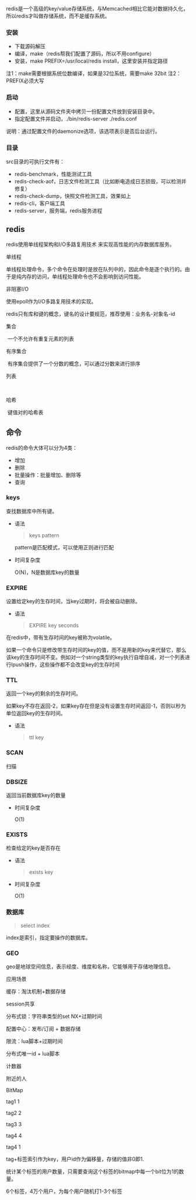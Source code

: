 redis是一个高级的key/value存储系统，与Memcached相比它能对数据持久化，所以redis才叫做存储系统，而不是缓存系统。



### 安装
- 下载源码解压
- 编译，make（redis帮我们配置了源码，所以不用configure）
- 安装，make PREFIX=/usr/local/redis install，这里安装并指定路径

注1：make需要根据系统位数编译，如果是32位系统，需要make 32bit
注2：PREFIX必须大写



### 启动
- 配置，这里从源码文件夹中拷贝一份配置文件放到安装目录中。
- 指定配置文件并启动，./bin/redis-server ./redis.conf

说明：通过配置文件的daemonize选项，该选项表示是否后台运行。



### 目录

src目录的可执行文件有：

- redis-benchmark，性能测试工具
- redis-check-aof，日志文件检测工具（比如断电造成日志损毁，可以检测并修复）
- redis-check-dump，快照文件检测工具，效果如上
- redis-cli，客户端工具
- redis-server，服务端，redis服务进程









## redis

redis使用单线程架构和I/O多路复用技术 来实现高性能的内存数据库服务。



单线程

单线程处理命令，多个命令在处理时是放在队列中的，因此命令是逐个执行的。由于是纯内存的访问，单线程处理命令也不会影响到访问性能。



非阻塞I/O

使用epoll作为I/O多路复用技术的实现。



redis只有库和键的概念，键名的设计要规范，推荐使用：业务名-对象名-id











集合

​	一个不允许有重复元素的列表



有序集合

​	有序集合提供了一个分数的概念，可以通过分数来进行排序

列表

​	

哈希

​	键值对的哈希表



## 命令

redis的命令大体可以分为4类：

- 增加
- 删除
- 批量操作：批量增加、删除等
- 查询

### keys

查找数据库中所有键。

- 语法

  > keys pattern

  pattern是匹配模式，可以使用正则进行匹配

- 时间复杂度

  O(N)，N是数据库key的数量



### EXPIRE

设置给定key的生存时间，当key过期时，将会被自动删除。

- 语法

  > EXPIRE key seconds

在redis中，带有生存时间的key被称为volatile。

如果一个命令只是修改带生存时间的key的值，而不是用新的key来代替它，那么该key的生存时间不变。例如对一个string类型的key执行自增自减，对一个列表进行lpush操作，这些操作都不会改变key的生存时间



### TTL

返回一个key的剩余的生存时间。

如果key不存在返回-2，如果key存在但是没有设置生存时间返回-1，否则以秒为单位返回key的生存时间。

- 语法

  > ttl key



### SCAN

扫描





### DBSIZE

返回当前数据库key的数量

- 时间复杂度

  O(1)



### EXISTS

检查给定的key是否存在

- 语法

  > exists key

- 时间复杂度

  O(1)









### 数据库

> select index

index是索引，指定要操作的数据库。









### GEO

geo是地球空间信息，表示经度、维度和名称，它能够用于存储地理信息。





应用场景

缓存：淘汰机制+数据存储

session共享

分布式锁：字符串类型的set NX+过期时间

配置中心：发布/订阅 + 数据存储

限流：lua脚本+过期时间

分布式唯一id + lua脚本

计数器

附近的人





BitMap

tag1 1  

tag2 2

tag3 3

tag4 4

tag4 1

tag+标签索引作为key，用户id作为偏移量，存储的值非0即1.



统计某个标签的用户数量，只需要查询这个标签的bitmap中每一个bit位为1的数量。

6个标签，4万个用户，为每个用户随机打1-3个标签